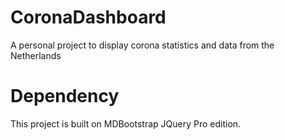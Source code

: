 # CoronaDashboard
A personal project to display corona statistics and data from the Netherlands

# Dependency
This project is built on MDBootstrap JQuery Pro edition.
